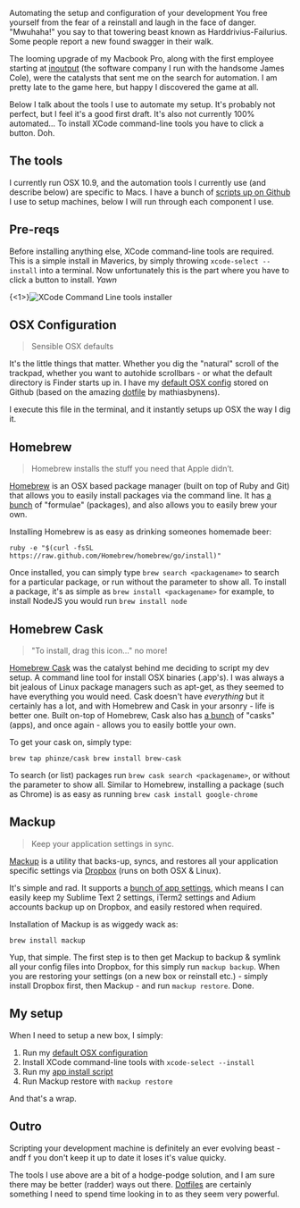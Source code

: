 Automating the setup and configuration of your development You free yourself from the fear of a reinstall and laugh in the face of danger. "Mwuhaha!" you say to that towering beast known as Harddrivius-Failurius. Some people report a new found swagger in their walk.


The looming upgrade of my Macbook Pro, along with the first employee starting at [inoutput](http://inoutput.io) (the software company I run with the handsome James Cole),  were the catalysts that sent me on the search for automation. I am pretty late to the game here, but happy I discovered the game at all.

Below I talk about the tools I use to automate my setup. It's probably not perfect, but I feel it's a good first draft. It's also not currently 100% automated... To install XCode command-line tools you have to click a button. Doh.



## The tools
I currently run OSX 10.9, and the automation tools I currently use (and describe below) are specific to Macs. I have a bunch of [scripts up on Github](https://github.com/chrisrickard/laptop.osx) I use to setup machines, below I will run through each component I use.


## Pre-reqs
Before installing anything else, XCode command-line tools are required. This is a simple install in Maverics, by simply throwing `xcode-select --install` into a terminal. Now unfortunately this is the part where you have to click a button to install. *Yawn*

{<1>}![XCode Command Line tools installer](https://chrisrickard.s3.amazonaws.com/img/xcode-cmd-install.png)


## OSX Configuration
> Sensible OSX defaults

It's the little things that matter. Whether you dig the "natural" scroll of the trackpad, whether you want to autohide scrollbars - or what the default directory is Finder starts up in. I have my [default OSX config](https://github.com/chrisrickard/laptop.osx/blob/master/setup) stored on Github (based on the amazing [dotfile](https://github.com/mathiasbynens/dotfiles/blob/master/.osx) by mathiasbynens).

I execute this file in the terminal, and it instantly setups up OSX the way I dig it.


## Homebrew
> Homebrew installs the stuff you need that Apple didn’t.

[Homebrew](http://brew.sh/) is an OSX based package manager (built on top of Ruby and Git) that allows you to easily install packages via the command line.
It has [a bunch](https://github.com/Homebrew/homebrew/tree/master/Library/Formula) of "formulae" (packages), and also allows you to easily brew your own.

Installing Homebrew is as easy as drinking someones homemade beer:

`ruby -e "$(curl -fsSL https://raw.github.com/Homebrew/homebrew/go/install)"`

Once installed, you can simply type `brew search <packagename>` to search for a particular package, or run without the parameter to show all.
To install a package, it's as simple as `brew install <packagename>` for example, to install NodeJS you would run `brew install node`


## Homebrew Cask
> "To install, drag this icon..." no more!

[Homebrew Cask](https://github.com/phinze/homebrew-cask) was the catalyst behind me deciding to script my dev setup. A command line tool for install OSX binaries (.app's). I was always a bit jealous of Linux package managers such as apt-get, as they seemed to have everything you would need. Cask doesn't have *everything* but it certainly has a lot, and with Homebrew and Cask in your arsonry - life is better one.
Built on-top of Homebrew, Cask also has [a bunch](https://github.com/phinze/homebrew-cask/tree/master/Casks) of "casks" (apps), and once again - allows you to easily bottle your own.

To get your cask on, simply type:

`brew tap phinze/cask
brew install brew-cask`

To search (or list) packages run `brew cask search <packagename>`, or without the parameter to show all.
Similar to Homebrew, installing a package (such as Chrome) is as easy as running `brew cask install google-chrome`


## Mackup
> Keep your application settings in sync.

[Mackup](https://github.com/lra/mackup) is a utility that backs-up, syncs, and restores all your application specific settings via [Dropbox](https://www.dropbox.com/) (runs on both OSX & Linux).

It's simple and rad. It supports a [bunch of app settings](https://github.com/lra/mackup#supported-applications), which means I can easily keep my Sublime Text 2 settings, iTerm2 settings and Adium accounts backup up on Dropbox, and easily restored when required.

Installation of Mackup is as wiggedy wack as:

`brew install mackup`

Yup, that simple. The first step is to then get Mackup to backup & symlink all your config files into Dropbox, for this simply run `mackup backup`.
When you are restoring your settings (on a new box or reinstall etc.) - simply install Dropbox first, then Mackup - and run `mackup restore`. Done.


## My setup
When I need to setup a new box, I simply:

1. Run my [default OSX configuration](https://github.com/chrisrickard/laptop.osx/blob/master/setup)
2. Install XCode command-line tools with `xcode-select --install`
3. Run my [app install script](https://github.com/chrisrickard/laptop.osx/blob/master/install)
4. Run Mackup restore with `mackup restore`

And that's a wrap.

## Outro

Scripting your development machine is definitely an ever evolving beast - andf f you don't keep it up to date it loses it's value quicky.

The tools I use above are a bit of a hodge-podge solution, and I am sure there may be better (radder) ways out there. [Dotfiles](http://dotfiles.github.io/) are certainly something I need to spend time looking in to as they seem very powerful.